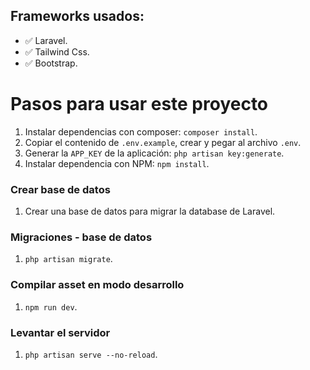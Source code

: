 ## Frameworks usados:
- ✅ Laravel.
- ✅ Tailwind Css.
- ✅ Bootstrap.

# Pasos para usar este proyecto
1. Instalar dependencias con composer: `composer install`.
2. Copiar el contenido de `.env.example`, crear y pegar al archivo `.env`.
3. Generar la `APP_KEY` de la aplicación: `php artisan key:generate`.
4. Instalar dependencia con NPM: `npm install`.

### Crear base de datos
1. Crear una base de datos para migrar la database de Laravel.
### Migraciones - base de datos
1. `php artisan migrate`.
### Compilar asset en modo desarrollo
1. `npm run dev`.
### Levantar el servidor
1. `php artisan serve --no-reload`.
